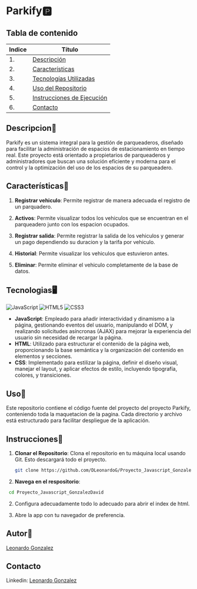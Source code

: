 # Parkify🅿️

## Tabla de contenido
| Indice | Título  |
|--|--|
| 1. | [Descripción](#Descripcion) |
| 2. | [Características](#Características) |
| 3. | [Tecnologías Utilizadas](#Tecnologias) |
| 4. | [Uso del Repositorio](#Uso) |
| 5. | [Instrucciones de Ejecución](#Instrucciones) |
| 6. | [Contacto](#Contacto) |

## Descripcion🚀

Parkify es un sistema integral para la gestión de parqueaderos, diseñado para facilitar la administración de espacios de estacionamiento en tiempo real. Este proyecto está orientado a propietarios de parqueaderos y administradores que buscan una solución eficiente y moderna para el control y la optimización del uso de los espacios de su parqueadero.

## Características🧮

1. **Registrar vehiculo**: Permite registrar de manera adecuada el registro de un parquadero.

2. **Activos**: Permite visualizar todos los vehiculos que se encuentran en el parqueadero junto con los espacion ocupados.

3. **Registrar salida**: Permite registrar la salida de los vehiculos y generar un pago dependiendo su duracion y la tarifa por vehiculo.

4. **Historial**: Permite visualizar los vehiculos que estuvieron antes.

5. **Eliminar**: Permite eliminar el vehiculo completamente de la base de datos.

## Tecnologias🖥️ 

![JavaScript](https://img.shields.io/badge/javascript-%23323330.svg?style=for-the-badge&logo=javascript&logoColor=%23F7DF1E) ![HTML5](https://img.shields.io/badge/html5-%23E34F26.svg?style=for-the-badge&logo=html5&logoColor=white) ![CSS3](https://img.shields.io/badge/css3-%231572B6.svg?style=for-the-badge&logo=css3&logoColor=white)

- **JavaScript**: Empleado para añadir interactividad y dinamismo a la página, gestionando eventos del usuario, manipulando el DOM, y realizando solicitudes asíncronas (AJAX) para mejorar la experiencia del usuario sin necesidad de recargar la página.
- **HTML**: Utilizado para estructurar el contenido de la página web, proporcionando la base semántica y la organización del contenido en elementos y secciones.
- **CSS**: Implementado para estilizar la página, definir el diseño visual, manejar el layout, y aplicar efectos de estilo, incluyendo tipografía, colores, y transiciones.

## Uso📝

Este repositorio contiene el código fuente del proyecto del proyecto Parkify, conteniendo toda la maquetacion de la pagina. Cada directorio y archivo está estructurado para facilitar despliegue de la aplicación.

## Instrucciones📐

1. **Clonar el Repositorio**: Clona el repositorio en tu máquina local usando Git. Esto descargará todo el proyecto.
   ```bash
   git clone https://github.com/DLeonardoG/Proyecto_Javascript_GonzalezDavid
   ```
2. **Navega en el respositorio**:
 ```bash
  cd Proyecto_Javascript_GonzalezDavid
 ```
2. Configura adecuadamente todo lo adecuado para abrir el index de html.

3. Abre la app con tu navegador de preferencia.

## Autor👤

[Leonardo Gonzalez](https://github.com/DLeonardoG) 

## Contacto

Linkedin: <a href="https://www.linkedin.com/in/leonardo-gonzalez-302321311/" target="_blank">Leonardo Gonzalez</a>